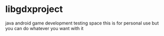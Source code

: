 # libgdxproject
java android game development testing space
this is for personal use but you can do whatever you want with it
